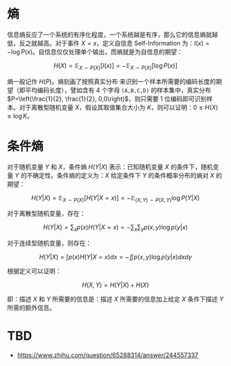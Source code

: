 # 熵

信息熵反应了一个系统的有序化程度，一个系统越是有序，那么它的信息熵就越低，反之就越高。对于事件 $X=x$，定义自信息 Self-Information 为：$I(x)=-\log P(x)$。自信息仅仅处理单个输出，而熵就是为自信息的期望：

$$
H(X)=\mathbb{E}_{X \sim P(X)}[I(x)]=-\mathbb{E}_{X \sim P(X)}[\log P(x)]
$$

熵一般记作 $H(P)$。熵刻画了按照真实分布 来识别一个样本所需要的编码长度的期望（即平均编码长度），譬如含有 4 个字母 `(A,B,C,D)` 的样本集中，真实分布 $P=\left(\frac{1}{2}, \frac{1}{2}, 0,0\right)$，则只需要 1 位编码即可识别样本。对于离散型随机变量 $X$，假设其取值集合大小为 $K$，则可以证明：$0 \leq H(X) \leq \log K$。

# 条件熵

对于随机变量 $Y$ 和 $X$，条件熵 $H(Y|X)$ 表示：已知随机变量 $X$ 的条件下，随机变量 $Y$ 的不确定性。条件熵的定义为：$X$ 给定条件下 $Y$ 的条件概率分布的熵对 $X$ 的期望：

$$
H(Y | X)=\mathbb{E}_{X \sim P(X)}[H(Y | X=x)]=-\mathbb{E}_{(X, Y) \sim P(X, Y)} \log P(Y | X)
$$

对于离散型随机变量，存在：

$$
H(Y | X)=\sum_{x} p(x) H(Y | X=x)=-\sum_{x} \sum_{y} p(x, y) \log p(y | x)
$$

对于连续型随机变量，则存在：

$$
H(Y | X)=\int p(x) H(Y | X=x) d x=-\iint p(x, y) \log p(y | x) d x d y
$$

根据定义可以证明：

$$
H(X, Y)=H(Y | X)+H(X)
$$

即：描述 $X$ 和 $Y$ 所需要的信息是：描述 $X$ 所需要的信息加上给定 $X$ 条件下描述 $Y$ 所需的额外信息。

# TBD

- https://www.zhihu.com/question/65288314/answer/244557337
